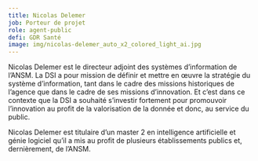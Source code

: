 ```yaml
---
title: Nicolas Delemer
job: Porteur de projet
role: agent-public
defi: GDR Santé
image: img/nicolas-delemer_auto_x2_colored_light_ai.jpg
---
```

Nicolas Delemer est le directeur adjoint des systèmes d’information de l’ANSM. La DSI a pour mission de définir et mettre en œuvre la stratégie du système d’information, tant dans le cadre des missions historiques de l’agence que dans le cadre de ses missions d’innovation. Et c’est dans ce contexte que la DSI a souhaité s’investir fortement pour promouvoir l’innovation au profit de la valorisation de la donnée et donc, au service du public. 

Nicolas Delemer est titulaire d’un master 2 en intelligence artificielle et génie logiciel qu’il a mis au profit de plusieurs établissements publics et, dernièrement, de l’ANSM.